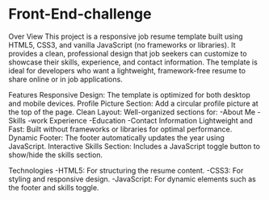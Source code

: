 # Front-End-challenge

Over View 
This project is a responsive job resume template built using HTML5, CSS3, and vanilla JavaScript (no frameworks or libraries). 
It provides a clean, professional design that job seekers can customize to showcase their skills, experience, and contact information.
The template is ideal for developers who want a lightweight, framework-free resume to share online or in job applications.

Features
Responsive Design: The template is optimized for both desktop and mobile devices.
Profile Picture Section: Add a circular profile picture at the top of the page.
Clean Layout: Well-organized sections for:
-About Me
-Skills
-work Experience
-Education
-Contact Information
Lightweight and Fast: Built without frameworks or libraries for optimal performance.
Dynamic Footer: The footer automatically updates the year using JavaScript.
Interactive Skills Section: Includes a JavaScript toggle button to show/hide the skills section.

Technologies
-HTML5: For structuring the resume content.
-CSS3: For styling and responsive design.
-JavaScript: For dynamic elements such as the footer and skills toggle.
